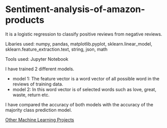 # Sentiment-analysis-of-amazon-products

It is a logistic regression to classify positive reviews from negative reviews.

Libaries used: numpy, pandas, matplotlib.pyplot, sklearn.linear_model, sklearn.feature_extraction.text, string, json, math

Tools used: Jupyter Notebook

I have trained 2 different models.

* model 1: The feature vector is a word vector of all possible word in the reviews of training data.
* model 2: In this word vector is of selected words such as love, great, waste, return etc.

I have compared the accuracy of both models with the accuracy of the majority class prediction model.

[Other Machine Learning Projects](https://github.com/gov-vj/Machine-Learning-Projects)
